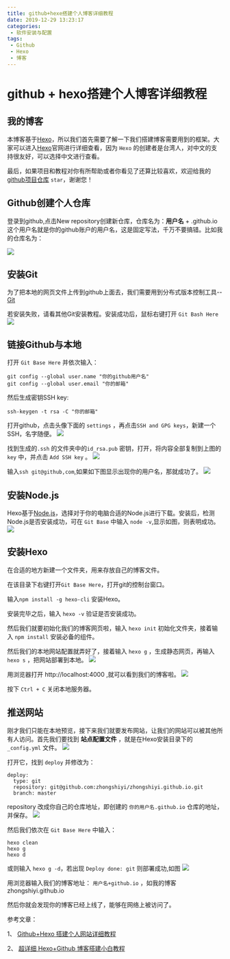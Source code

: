 ```yaml
---
title: github+hexe搭建个人博客详细教程
date: 2019-12-29 13:23:17
categories:
 - 软件安装与配置
tags:
 - Github
 - Hexo
 - 博客
---
```


# github + hexo搭建个人博客详细教程

## 我的博客

本博客基于[Hexo](https://hexo.io/zh-cn/docs/)，所以我们首先需要了解一下我们搭建博客需要用到的框架。大家可以进入[Hexo](https://hexo.io/zh-cn/docs/)官网进行详细查看，因为 `Hexo` 的创建者是台湾人，对中文的支持很友好，可以选择中文进行查看。

最后，如果项目和教程对你有所帮助或者你看见了还算比较喜欢，欢迎给我的[github项目仓库](https://github.com/zhongshiyi/Hexo.git) `star`，谢谢您！

## Github创建个人仓库

登录到github,点击New repository创建新仓库，仓库名为：**用户名** + .github.io 这个用户名就是你的github账户的用户名，这是固定写法，千万不要搞错。比如我的仓库名为：

![](z1.png)

## 安装Git

为了把本地的网页文件上传到github上面去，我们需要用到分布式版本控制工具--[Git](https://git-scm.com/download/win)

若安装失败，请看其他Git安装教程。安装成功后，鼠标右键打开 `Git Bash Here`
![](02.png)

## 链接Github与本地

打开 `Git Base Here` 并依次输入：

```
git config --global user.name "你的github用户名"
git config --global user.email "你的邮箱"
```

然后生成密钥SSH key:

```
ssh-keygen -t rsa -C "你的邮箱" 
```

打开github，点击头像下面的 `settings` ，再点击`SSH and GPG keys`，新建一个SSH，名字随便。
![](03.png)

找到生成的`.ssh` 的文件夹中的`id_rsa.pub` 密钥，打开，将内容全部复制到上图的 `key` 中，并点击 `Add SSH key` 。
![](04.png)

输入`ssh git@github,com`,如果如下图显示出现你的用户名，那就成功了。
![](05.png)

## 安装Node.js

Hexo基于[Node.js](https://nodejs.org/en/download/)，选择对于你的电脑合适的Node.js进行下载。安装后，检测Node.js是否安装成功，可在 `Git Base` 中输入 `node -v`,显示如图，则表明成功。
![](06.png)

## 安装Hexo

在合适的地方新建一个文件夹，用来存放自己的博客文件。

在该目录下右键打开`Git Base Here`，打开git的控制台窗口。

输入`npm install -g hexo-cli` 安装Hexo。

安装完毕之后，输入 `hexo -v` 验证是否安装成功。

然后我们就要初始化我们的博客网页啦，输入 `hexo init` 初始化文件夹，接着输入 `npm install` 安装必备的组件。

然后我们的本地网站配置就弄好了，接着输入 `hexo g` ，生成静态网页，再输入 `hexo s` ，把网站部署到本地。
![](07.png)

用浏览器打开 http://localhost:4000 ,就可以看到我们的博客啦。
![](08.png)

按下 `Ctrl + C` 关闭本地服务器。

## 推送网站

刚才我们只能在本地预览，接下来我们就要发布网站，让我们的网站可以被其他所有人访问。首先我们要找到 **站点配置文件** ，就是在Hexo安装目录下的 `_config.yml` 文件。
![](09.png)

打开它，找到 `deploy` 并修改为：

```
deploy:
  type: git
  repository: git@github.com:zhongshiyi/zhongshiyi.github.io.git
  branch: master
```

repository 改成你自己的仓库地址，即创建的 `你的用户名.github.io` 仓库的地址，并保存。
![](10.png)

然后我们依次在 `Git Base Here` 中输入：

```
hexo clean
hexo g
hexo d
```

或则输入 `hexo g -d`，若出现 `Deploy done: git` 则部署成功,如图
![](11.png)

用浏览器输入我们的博客地址： `用户名+github.io` ，如我的博客 zhongshiyi.github.io

然后你就会发现你的博客已经上线了，能够在网络上被访问了。

参考文章：

1、 [Github+Hexo 搭建个人网站详细教程](https://zhuanlan.zhihu.com/p/26625249)

2、 [超详细 Hexo+Github 博客搭建小白教程](https://godweiyang.com/2018/04/13/hexo-blog/#toc-heading-2)